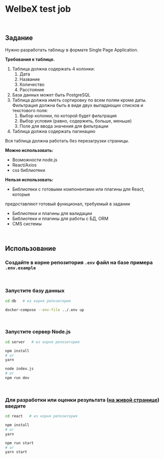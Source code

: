 # WelbeX test job

&nbsp;
## Задание

Нужно разработать таблицу в формате Single Page Application.

**Требования к таблице.**

1. Таблица должна содержать 4 колонки:
    1. Дата
    2. Название
    3. Количество
    4. Расстояние
2. База данных может быть PostgreSQL
3. Таблица должна иметь сортировку по всем полям кроме даты. Фильтрация должна быть в виде двух выпадающих списков и текстового поля:
    1. Выбор колонки, по которой будет фильтрация
    2. Выбор условия (равно, содержить, больше, меньше)
    3. Поле для ввода значения для фильтрации
4. Таблица должна содержать пагинацию

Вся таблица должна работать без перезагрузки страницы.

**Можно использовать:**

- Возможности node.js
- React/Axios
- css библиотеки

**Нельзя использовать:**

- Библиотеки с готовыми компонентами или плагины для React, которые

предоставляют готовый функционал, требуемый в задании

- Библиотеки и плагины для валидации
- Библиотеки и плагины для работы с БД, ORM
- CMS системы

&nbsp;

## Использование

### Cоздайте в корне репозитория `.env` файл на базе примера `.env.example`
&nbsp;

### Запустите базу данных

```bash
cd db   # из корня репозитория

docker-compose --env-file ../.env up
```

&nbsp;

### Запустите сервер Node.js

```bash
cd server   # из корня репозитория

npm install
# or
yarn

node index.js
# or
npm run dev
```

&nbsp;

### Для разработки или оценки результата ([на живой странице](http://localhost:3000/)) введите

```bash
cd react   # из корня репозитория

npm install
# or
yarn

npm run start
# or
yarn start
```

